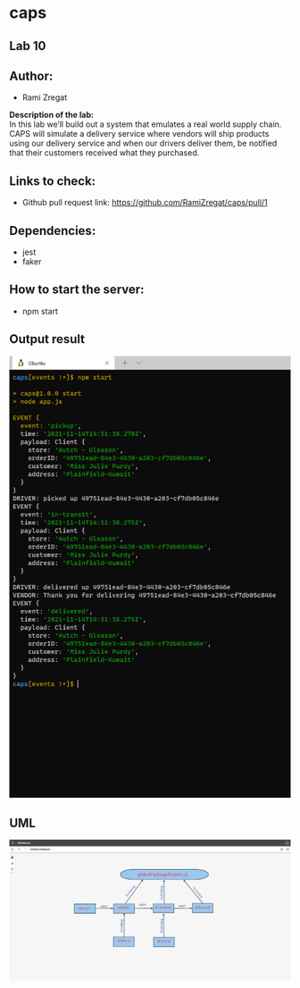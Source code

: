 # caps

## Lab 10
## Author: 
- Rami Zregat



**Description of the lab:**  
In this lab we’ll build out a system that emulates a real world supply chain. CAPS will simulate a delivery service where vendors will ship products using our delivery service and when our drivers deliver them, be notified that their customers received what they purchased.

## Links to check:



- Github pull request link: https://github.com/RamiZregat/caps/pull/1

## Dependencies:  

- jest
- faker


## How to start the server:  
- npm start

## Output result
![](./images/result.png)
## UML

![](./images/UML.png)
